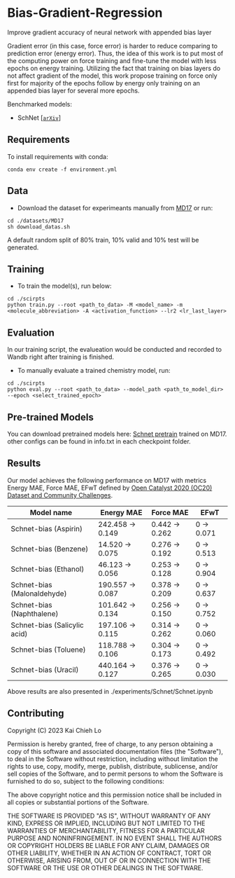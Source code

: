 # Bias-Gradient-Regression
Improve gradient accuracy of neural network with appended bias layer

Gradient error (in this case, force error) is harder to reduce comparing to prediction error (energy error). Thus, the idea of this work is to put most of the computing power on force training and fine-tune the model with less epochs on energy training. Utilizing the fact that training on bias layers do not affect gradient of the model, this work propose training on force only first for majority of the epochs follow by energy only training on an appended bias layer for several more epochs. 

Benchmarked models: 
- SchNet [[`arXiv`](https://arxiv.org/abs/1706.08566)] 

## Requirements
To install requirements with conda:
```setup
conda env create -f environment.yml
```

## Data
- Download the dataset for experimeants manually from [MD17](http://www.sgdml.org/#datasets) or run:
```download
cd ./datasets/MD17 
sh download_datas.sh 
```
A default random split of 80% train, 10% valid and 10% test will be generated.  

## Training
- To train the model(s), run below:
```train
cd ./scirpts
python train.py --root <path_to_data> -M <model_name> -m <molecule_abbreviation> -A <activation_function> --lr2 <lr_last_layer>
```

## Evaluation
In our training script, the evalueation would be conducted and recorded to Wandb right after training is finished.  
- To manually evaluate a trained chemistry model, run:
```eval
cd ./scirpts
python eval.py --root <path_to_data> --model_path <path_to_model_dir> --epoch <select_trained_epoch>
```

## Pre-trained Models
You can download pretrained models here:
[Schnet pretrain](https://drive.google.com/drive/folders/1PXVkEkVWZP1oDGIpjUtK2gvTSpJgB55x?usp=sharing) trained on MD17. 
other configs can be found in info.txt in each checkpoint folder.

## Results
Our model achieves the following performance on MD17 with metrics Energy MAE, Force MAE, EFwT defined by [Open Catalyst 2020 (OC20) Dataset and Community Challenges](https://opencatalystproject.org/leaderboard.html).

| Model name                   | Energy MAE       | Force MAE      | EFwT       |
| ---------------------------- |----------------- | -------------- | ---------- |
| Schnet-bias (Aspirin)        | 242.458 -> 0.149 | 0.442 -> 0.262 | 0 -> 0.071 |
| Schnet-bias (Benzene)        | 14.520 -> 0.075  | 0.276 -> 0.192 | 0 -> 0.513 |
| Schnet-bias (Ethanol)        | 46.123 -> 0.056  | 0.253 -> 0.128 | 0 -> 0.904 |
| Schnet-bias (Malonaldehyde)  | 190.557 -> 0.087 | 0.378 -> 0.209 | 0 -> 0.637 |
| Schnet-bias (Naphthalene)    | 101.642 -> 0.134 | 0.256 -> 0.150 | 0 -> 0.752 |
| Schnet-bias (Salicylic acid) | 197.106 -> 0.115 | 0.314 -> 0.262 | 0 -> 0.060 |
| Schnet-bias (Toluene)        | 118.788 -> 0.106 | 0.304 -> 0.173 | 0 -> 0.492 |
| Schnet-bias (Uracil)         | 440.164 -> 0.127 | 0.376 -> 0.265 | 0 -> 0.030 |

Above results are also presented in ./experiments/Schnet/Schnet.ipynb

## Contributing
Copyright (C) 2023 Kai Chieh Lo

Permission is hereby granted, free of charge, to any person obtaining a copy of this software and associated documentation files (the "Software"), to deal in the Software without restriction, including without limitation the rights to use, copy, modify, merge, publish, distribute, sublicense, and/or sell copies of the Software, and to permit persons to whom the Software is furnished to do so, subject to the following conditions:

The above copyright notice and this permission notice shall be included in all copies or substantial portions of the Software.

THE SOFTWARE IS PROVIDED "AS IS", WITHOUT WARRANTY OF ANY KIND, EXPRESS OR IMPLIED, INCLUDING BUT NOT LIMITED TO THE WARRANTIES OF MERCHANTABILITY, FITNESS FOR A PARTICULAR PURPOSE AND NONINFRINGEMENT. IN NO EVENT SHALL THE AUTHORS OR COPYRIGHT HOLDERS BE LIABLE FOR ANY CLAIM, DAMAGES OR OTHER LIABILITY, WHETHER IN AN ACTION OF CONTRACT, TORT OR OTHERWISE, ARISING FROM, OUT OF OR IN CONNECTION WITH THE SOFTWARE OR THE USE OR OTHER DEALINGS IN THE SOFTWARE.

